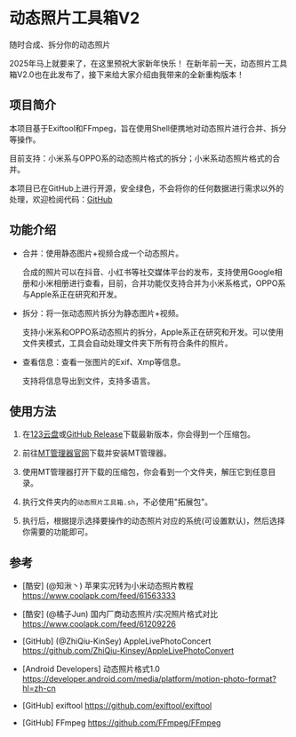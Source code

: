 # 动态照片工具箱V2

随时合成、拆分你的动态照片

2025年马上就要来了，在这里预祝大家新年快乐！
在新年前一天，动态照片工具箱V2.0也在此发布了，接下来给大家介绍由我带来的全新重构版本！

## 项目简介

本项目基于Exiftool和FFmpeg，旨在使用Shell便携地对动态照片进行合并、拆分等操作。

目前支持：小米系与OPPO系的动态照片格式的拆分；小米系动态照片格式的合并。

本项目已在GitHub上进行开源，安全绿色，不会将你的任何数据进行需求以外的处理，欢迎检阅代码：[GitHub](https://github.com/YuleBest/LivePhotoTools)

## 功能介绍

- 合并：使用静态图片+视频合成一个动态照片。

    合成的照片可以在抖音、小红书等社交媒体平台的发布，支持使用Google相册和小米相册进行查看，目前，合并功能仅支持合并为小米系格式，OPPO系与Apple系正在研究和开发。

- 拆分：将一张动态照片拆分为静态图片+视频。

    支持小米系和OPPO系动态照片的拆分，Apple系正在研究和开发。可以使用文件夹模式，工具会自动处理文件夹下所有符合条件的照片。

- 查看信息：查看一张图片的Exif、Xmp等信息。

    支持将信息导出到文件，支持多语言。

## 使用方法

1. 在[123云盘](https://www.123684.com/s/iBeVVv-yNHV)或[GitHub Release](https://github.com/YuleBest/LivePhotoTools)下载最新版本，你会得到一个压缩包。

2. 前往[MT管理器官网](https://mt2.cn/)下载并安装MT管理器。

3. 使用MT管理器打开下载的压缩包，你会看到一个文件夹，解压它到任意目录。

4. 执行文件夹内的`动态照片工具箱.sh`，不必使用"拓展包"。

5. 执行后，根据提示选择要操作的动态照片对应的系统(可设置默认)，然后选择你需要的功能即可。

## 参考

- [酷安] (@知湫丶) 苹果实况转为小米动态照片教程 https://www.coolapk.com/feed/61563333

- [酷安] (@橘子Jun) 国内厂商动态照片/实况照片格式对比 https://www.coolapk.com/feed/61209226

- [GitHub] (@ZhiQiu-KinSey) AppleLivePhotoConcert https://github.com/ZhiQiu-Kinsey/AppleLivePhotoConvert

- [Android Developers] 动态照片格式1.0 https://developer.android.com/media/platform/motion-photo-format?hl=zh-cn

- [GitHub] exiftool https://github.com/exiftool/exiftool

- [GitHub] FFmpeg https://github.com/FFmpeg/FFmpeg

